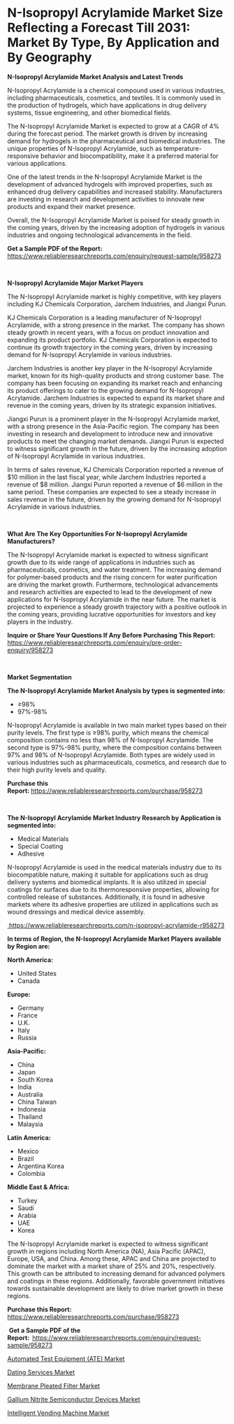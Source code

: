 <p><h1>N-Isopropyl Acrylamide Market Size Reflecting a Forecast Till 2031: Market By Type, By Application and By Geography</h1></p><p><strong>N-Isopropyl Acrylamide Market Analysis and Latest Trends</strong></p>
<p><p>N-Isopropyl Acrylamide is a chemical compound used in various industries, including pharmaceuticals, cosmetics, and textiles. It is commonly used in the production of hydrogels, which have applications in drug delivery systems, tissue engineering, and other biomedical fields.</p><p>The N-Isopropyl Acrylamide Market is expected to grow at a CAGR of 4% during the forecast period. The market growth is driven by increasing demand for hydrogels in the pharmaceutical and biomedical industries. The unique properties of N-Isopropyl Acrylamide, such as temperature-responsive behavior and biocompatibility, make it a preferred material for various applications.</p><p>One of the latest trends in the N-Isopropyl Acrylamide Market is the development of advanced hydrogels with improved properties, such as enhanced drug delivery capabilities and increased stability. Manufacturers are investing in research and development activities to innovate new products and expand their market presence.</p><p>Overall, the N-Isopropyl Acrylamide Market is poised for steady growth in the coming years, driven by the increasing adoption of hydrogels in various industries and ongoing technological advancements in the field.</p></p>
<p><strong>Get a Sample PDF of the Report:&nbsp;</strong> <a href="https://www.reliableresearchreports.com/enquiry/request-sample/958273">https://www.reliableresearchreports.com/enquiry/request-sample/958273</a></p>
<p>&nbsp;</p>
<p><strong>N-Isopropyl Acrylamide Major Market Players</strong></p>
<p><p>The N-Isopropyl Acrylamide market is highly competitive, with key players including KJ Chemicals Corporation, Jarchem Industries, and Jiangxi Purun. </p><p>KJ Chemicals Corporation is a leading manufacturer of N-Isopropyl Acrylamide, with a strong presence in the market. The company has shown steady growth in recent years, with a focus on product innovation and expanding its product portfolio. KJ Chemicals Corporation is expected to continue its growth trajectory in the coming years, driven by increasing demand for N-Isopropyl Acrylamide in various industries.</p><p>Jarchem Industries is another key player in the N-Isopropyl Acrylamide market, known for its high-quality products and strong customer base. The company has been focusing on expanding its market reach and enhancing its product offerings to cater to the growing demand for N-Isopropyl Acrylamide. Jarchem Industries is expected to expand its market share and revenue in the coming years, driven by its strategic expansion initiatives.</p><p>Jiangxi Purun is a prominent player in the N-Isopropyl Acrylamide market, with a strong presence in the Asia-Pacific region. The company has been investing in research and development to introduce new and innovative products to meet the changing market demands. Jiangxi Purun is expected to witness significant growth in the future, driven by the increasing adoption of N-Isopropyl Acrylamide in various industries.</p><p>In terms of sales revenue, KJ Chemicals Corporation reported a revenue of $10 million in the last fiscal year, while Jarchem Industries reported a revenue of $8 million. Jiangxi Purun reported a revenue of $6 million in the same period. These companies are expected to see a steady increase in sales revenue in the future, driven by the growing demand for N-Isopropyl Acrylamide in various industries.</p></p>
<p>&nbsp;</p>
<p><strong>What Are The Key Opportunities For N-Isopropyl Acrylamide Manufacturers?</strong></p>
<p><p>The N-Isopropyl Acrylamide market is expected to witness significant growth due to its wide range of applications in industries such as pharmaceuticals, cosmetics, and water treatment. The increasing demand for polymer-based products and the rising concern for water purification are driving the market growth. Furthermore, technological advancements and research activities are expected to lead to the development of new applications for N-Isopropyl Acrylamide in the near future. The market is projected to experience a steady growth trajectory with a positive outlook in the coming years, providing lucrative opportunities for investors and key players in the industry.</p></p>
<p><strong>Inquire or Share Your Questions If Any Before Purchasing This Report:</strong> <a href="https://www.reliableresearchreports.com/enquiry/pre-order-enquiry/958273">https://www.reliableresearchreports.com/enquiry/pre-order-enquiry/958273</a></p>
<p>&nbsp;</p>
<p><strong>Market Segmentation</strong></p>
<p><strong>The N-Isopropyl Acrylamide Market Analysis by types is segmented into:</strong></p>
<p><ul><li>≥98%</li><li>97%-98%</li></ul></p>
<p><p>N-Isopropyl Acrylamide is available in two main market types based on their purity levels. The first type is ≥98% purity, which means the chemical composition contains no less than 98% of N-Isopropyl Acrylamide. The second type is 97%-98% purity, where the composition contains between 97% and 98% of N-Isopropyl Acrylamide. Both types are widely used in various industries such as pharmaceuticals, cosmetics, and research due to their high purity levels and quality.</p></p>
<p><strong>Purchase this Report:&nbsp;</strong><a href="https://www.reliableresearchreports.com/purchase/958273">https://www.reliableresearchreports.com/purchase/958273</a></p>
<p>&nbsp;</p>
<p><strong>The N-Isopropyl Acrylamide Market Industry Research by Application is segmented into:</strong></p>
<p><ul><li>Medical Materials</li><li>Special Coating</li><li>Adhesive</li></ul></p>
<p><p>N-Isopropyl Acrylamide is used in the medical materials industry due to its biocompatible nature, making it suitable for applications such as drug delivery systems and biomedical implants. It is also utilized in special coatings for surfaces due to its thermoresponsive properties, allowing for controlled release of substances. Additionally, it is found in adhesive markets where its adhesive properties are utilized in applications such as wound dressings and medical device assembly.</p></p>
<p><a href="https://www.reliableresearchreports.com/n-isopropyl-acrylamide-r958273">&nbsp;https://www.reliableresearchreports.com/n-isopropyl-acrylamide-r958273</a></p>
<p><strong>In terms of Region, the N-Isopropyl Acrylamide Market Players available by Region are:</strong></p>
<p>
    <p> <strong> North America: </strong>
        <ul>
            <li>United States</li>
            <li>Canada</li>
        </ul>
        </p> 
    <p> <strong> Europe: </strong>
        <ul>
            <li>Germany</li>
            <li>France</li>
            <li>U.K.</li>
            <li>Italy</li>
            <li>Russia</li>
        </ul>
        </p> 
    <p> <strong> Asia-Pacific: </strong>
        <ul>
            <li>China</li>
            <li>Japan</li>
            <li>South Korea</li>
            <li>India</li>
            <li>Australia</li>
            <li>China Taiwan</li>
            <li>Indonesia</li>
            <li>Thailand</li>
            <li>Malaysia</li>
        </ul>
        </p> 
    <p> <strong> Latin America: </strong>
        <ul>
            <li>Mexico</li>
            <li>Brazil</li>
            <li>Argentina Korea</li>
            <li>Colombia</li>
        </ul>
        </p> 
    <p> <strong> Middle East & Africa: </strong>
        <ul>
            <li>Turkey</li>
            <li>Saudi</li>
            <li>Arabia</li>
            <li>UAE</li>
            <li>Korea</li>
        </ul>
    </p>
    </p>
<p><p>The N-Isopropyl Acrylamide market is expected to witness significant growth in regions including North America (NA), Asia Pacific (APAC), Europe, USA, and China. Among these, APAC and China are projected to dominate the market with a market share of 25% and 20%, respectively. This growth can be attributed to increasing demand for advanced polymers and coatings in these regions. Additionally, favorable government initiatives towards sustainable development are likely to drive market growth in these regions.</p></p>
<p><strong>Purchase this Report: </strong><a href="https://www.reliableresearchreports.com/purchase/958273">https://www.reliableresearchreports.com/purchase/958273</a></p>
<p>&nbsp;<strong>Get a Sample PDF of the Report:&nbsp;&nbsp;</strong><a href="https://www.reliableresearchreports.com/enquiry/request-sample/958273">https://www.reliableresearchreports.com/enquiry/request-sample/958273</a></p>
<p><strong></strong></p>
<p><p><a href="https://issuu.com/reportprime-2/docs/automated-test-equipment-ate-market_1f0f3e004e0a60">Automated Test Equipment (ATE) Market</a></p><p><a href="https://medium.com/@akshatreportprime/insights-into-the-dating-services-industry-market-financial-status-market-size-and-revenue-7194ef48ab84">Dating Services Market</a></p><p><a href="https://issuu.com/reportprime-2/docs/membrane-pleated-filter-market-size_1bead4343f7813">Membrane Pleated Filter Market</a></p><p><a href="https://github.com/PeterParrish5/Market-Research-Report-List-6/blob/main/gallium-nitrite-semiconductor-devices-market.md">Gallium Nitrite Semiconductor Devices Market</a></p><p><a href="https://github.com/hrhzhypq19/Market-Research-Report-List-1/blob/main/intelligent-vending-machine-market.md">Intelligent Vending Machine Market</a></p></p>